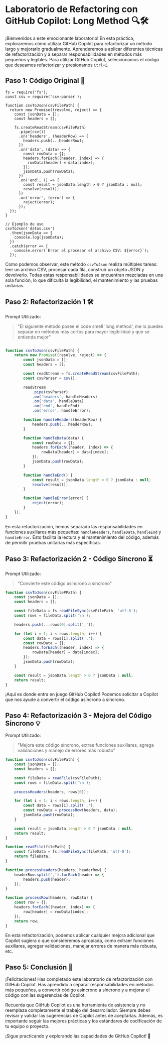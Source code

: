 # Laboratorio de Refactoring con GitHub Copilot: Long Method 🔍🛠️

¡Bienvenidos a este emocionante laboratorio! En esta práctica, exploraremos cómo utilizar GitHub Copilot para refactorizar un método largo y mejorarlo gradualmente. Aprenderemos a aplicar diferentes técnicas de refactorización y a separar responsabilidades en métodos más pequeños y legibles. Para utilizar GitHub Copilot, seleccionamos el código que deseamos refactorizar y presionamos `Ctrl+i`.

## Paso 1: Código Original 📄

```javascriptconst 
fs = require('fs');
const csv = require('csv-parser');

function csvToJson(csvFilePath) {
  return new Promise((resolve, reject) => {
    const jsonData = [];
    const headers = [];

    fs.createReadStream(csvFilePath)
      .pipe(csv())
      .on('headers', (headerRow) => {
        headers.push(...headerRow);
      })
      .on('data', (data) => {
        const rowData = {};
        headers.forEach((header, index) => {
          rowData[header] = data[index];
        });
        jsonData.push(rowData);
      })
      .on('end', () => {
        const result = jsonData.length > 0 ? jsonData : null;
        resolve(result);
      })
      .on('error', (error) => {
        reject(error);
      });
  });
}

// Ejemplo de uso
csvToJson('datos.csv')
  .then(jsonData => {
    console.log(jsonData);
  })
  .catch(error => {
    console.error(`Error al procesar el archivo CSV: ${error}`);
  });
```

Como podemos observar, este método `csvToJson` realiza múltiples tareas: leer un archivo CSV, procesar cada fila, construir un objeto JSON y devolverlo. Todas estas responsabilidades se encuentran mezcladas en una sola función, lo que dificulta la legibilidad, el mantenimiento y las pruebas unitarias.

## Paso 2: Refactorización 1 🛠️

Prompt Utilizado: 

> "El siguiente método posee el code smell 'long method', me lo puedes separar en métodos más cortos para mayor legibilidad y que se entienda mejor"

```javascript

function csvToJson(csvFilePath) {
    return new Promise((resolve, reject) => {
        const jsonData = [];
        const headers = [];

        const readStream = fs.createReadStream(csvFilePath);
        const csvParser = csv();

        readStream
            .pipe(csvParser)
            .on('headers', handleHeaders)
            .on('data', handleData)
            .on('end', handleEnd)
            .on('error', handleError);

        function handleHeaders(headerRow) {
            headers.push(...headerRow);
        }

        function handleData(data) {
            const rowData = {};
            headers.forEach((header, index) => {
                rowData[header] = data[index];
            });
            jsonData.push(rowData);
        }

        function handleEnd() {
            const result = jsonData.length > 0 ? jsonData : null;
            resolve(result);
        }

        function handleError(error) {
            reject(error);
        }
    });
}
```

En esta refactorización, hemos separado las responsabilidades en funciones auxiliares más pequeñas: `handleHeaders`, `handleData`, `handleEnd` y `handleError`. Esto facilita la lectura y el mantenimiento del código, además de permitir pruebas unitarias más específicas.

## Paso 3: Refactorización 2 - Código Síncrono ⏳

Prompt Utilizado: 
> "Convierte este código asíncrono a síncrono"

```javascript
function csvToJson(csvFilePPath) {
    const jsonData = [];
    const headers = [];

    const fileData = fs.readFileSync(csvFilePath, 'utf-8');
    const rows = fileData.split('\n');

    headers.push(...rows[0].split(','));

    for (let i = 1; i < rows.length; i++) {
        const data = rows[i].split(',');
        const rowData = {};
        headers.forEach((header, index) => {
            rowData[header] = data[index];
        });
        jsonData.push(rowData);
    }

    const result = jsonData.length > 0 ? jsonData : null;
    return result;
}
```

¡Aquí es donde entra en juego GitHub Copilot! Podemos solicitar a Copilot que nos ayude a convertir el código asíncrono a síncrono.

## Paso 4: Refactorización 3 - Mejora del Código Síncrono 💡

Prompt Utilizado: 

> "Mejora este código síncrono, extrae funciones auxiliares, agrega validaciones y manejo de errores más robusto"

```javascript
function csvToJson(csvFilePath) {
    const jsonData = [];
    const headers = [];

    const fileData = readFile(csvFilePath);
    const rows = fileData.split('\n');

    processHeaders(headers, rows[0]);

    for (let i = 1; i < rows.length; i++) {
        const data = rows[i].split(',');
        const rowData = processRow(headers, data);
        jsonData.push(rowData);
    }

    const result = jsonData.length > 0 ? jsonData : null;
    return result;
}

function readFile(filePath) {
    const fileData = fs.readFileSync(filePath, 'utf-8');
    return fileData;
}

function processHeaders(headers, headerRow) {
    headerRow.split(',').forEach(header => {
        headers.push(header);
    });
}

function processRow(headers, rowData) {
    const row = {};
    headers.forEach((header, index) => {
        row[header] = rowData[index];
    });
    return row;
}
```

En esta refactorización, podemos aplicar cualquier mejora adicional que Copilot sugiera o que consideremos apropiada, como extraer funciones auxiliares, agregar validaciones, manejar errores de manera más robusta, etc.

## Paso 5: Conclusión 🎉

¡Felicitaciones! Has completado este laboratorio de refactorización con GitHub Copilot. Has aprendido a separar responsabilidades en métodos más pequeños, a convertir código asíncrono a síncrono y a mejorar el código con las sugerencias de Copilot.

Recuerda que GitHub Copilot es una herramienta de asistencia y no reemplaza completamente el trabajo del desarrollador. Siempre debes revisar y validar las sugerencias de Copilot antes de aceptarlas. Además, es importante seguir las mejores prácticas y los estándares de codificación de tu equipo o proyecto.

¡Sigue practicando y explorando las capacidades de GitHub Copilot! 🚀